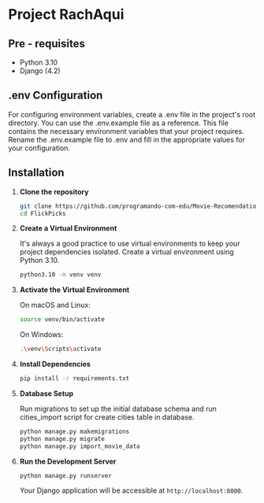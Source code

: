 # Project RachAqui
## Pre - requisites

- Python 3.10
- Django (4.2)

## .env Configuration
For configuring environment variables, create a .env file in the project's root directory. You can use the .env.example file as a reference. This file contains the necessary environment variables that your project requires. Rename the .env.example file to .env and fill in the appropriate values for your configuration.

## Installation

1. **Clone the repository**

    ```bash
    git clone https://github.com/programando-com-edu/Movie-Recomendation.git
    cd FlickPicks
    ```

2. **Create a Virtual Environment**

    It's always a good practice to use virtual environments to keep your project dependencies isolated. Create a virtual environment using Python 3.10.

    ```bash
    python3.10 -m venv venv
    ```

3. **Activate the Virtual Environment**

    On macOS and Linux:

    ```bash
    source venv/bin/activate
    ```

    On Windows:

    ```bash
    .\venv\Scripts\activate
    ```

4. **Install Dependencies**

    ```bash
    pip install -r requirements.txt
    ```

5. **Database Setup**

    Run migrations to set up the initial database schema and run cities_import script for create cities table in database.

    ```bash
    python manage.py makemigrations
    python manage.py migrate
    python manage.py import_movie_data
    ```

6. **Run the Development Server**

    ```bash
    python manage.py runserver
    ```

    Your Django application will be accessible at `http://localhost:8000`.

